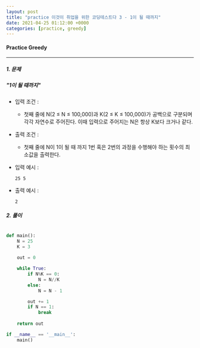 ```yaml
---
layout: post
title: "practice 이것이 취업을 위한 코딩테스트다 3 - 1이 될 때까지"
date: 2021-04-25 01:12:00 +0000
categories: [practice, greedy]
---
```

#### Practice Greedy 

---
##### 1. 문제 
##### "1이 될 때까지"
- 입력 조건 : 
  - 첫째 줄에 N(2 ≤ N ≤ 100,000)과 K(2 ≤ K ≤ 100,000)가 공백으로 구분되며 각각 자연수로 주어진다. 이때 입력으로 주어지는 N은 항상 K보다 크거나 같다.

- 출력 조건 :
  - 첫째 줄에 N이 1이 될 때 까지 1번 혹은 2번의 과정을 수행해야 하는 횟수의 최소값을 출력한다.

- 입력 예시 :
  ```
  25 5
  ```

- 출력 예시 :
  ```
  2
  ```


##### 2. 풀이

~~~python

def main():
    N = 25
    K = 3
    
    out = 0

    while True:
        if N%K == 0:
            N = N//K
        else:
            N = N - 1

        out += 1
        if N == 1:
            break
    
    return out

if __name__ == '__main__':
    main()


~~~